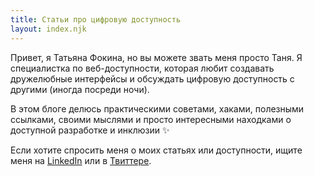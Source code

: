 ```yaml
---
title: Статьи про цифровую доступность
layout: index.njk
---
```


Привет, я Татьяна Фокина, но вы можете звать меня просто Таня. Я специалистка по веб-доступности, которая любит создавать дружелюбные интерфейсы и обсуждать цифровую доступность с другими (иногда посреди ночи).

В этом блоге делюсь практическими советами, хаками, полезными ссылками, своими мыслями и просто интересными находками о доступной разработке и инклюзии ✨

Если хотите спросить меня о моих статьях или доступности, ищите меня на [LinkedIn]({{links.social.linkedin}}) или в [Твиттере]({{links.social.twitter}}).
